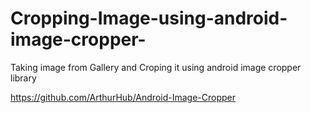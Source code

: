 # Cropping-Image-using-android-image-cropper-
Taking image from Gallery and Croping it using android image cropper library 

https://github.com/ArthurHub/Android-Image-Cropper







